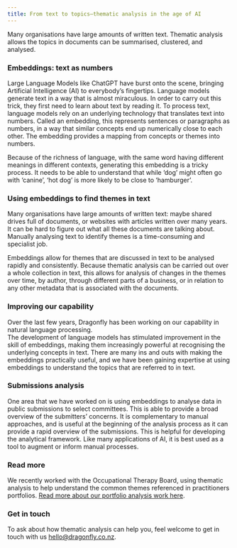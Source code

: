 ```yaml
---
title: From text to topics—thematic analysis in the age of AI
---
```


Many organisations have large amounts of written text. Thematic analysis allows
the topics in documents can be summarised, clustered, and analysed.

<!--more-->

### Embeddings: text as numbers

Large Language Models like ChatGPT have burst onto the scene, bringing
Artificial Intelligence (AI) to everybody’s fingertips. Language models generate text in a
way that is almost miraculous. In order to carry out this trick, they first
need to learn about text by reading it. To process text, language models rely on an
underlying technology that translates text into numbers. Called an
embedding, this represents sentences or paragraphs as numbers, in a way
that similar concepts end up numerically close to each other. The
embedding provides a mapping from concepts or themes into numbers.  

Because of
the richness of language, with the same word having different meanings in
different contexts, generating this embedding is a tricky process. It
needs to be able to understand that while ‘dog’ might often go with ‘canine’,
‘hot dog’ is more likely to be close to ‘hamburger’.

### Using embeddings to find themes in text

Many organisations have large amounts of written text: maybe shared drives full
of documents, or websites with articles written over many years. It can be hard
to figure out what all these documents are talking about. 
Manually analysing text to
identify themes is a time-consuming and specialist job. 

Embeddings
allow for themes that are discussed in text to be analysed rapidly and consistently.
Because thematic analysis can be carried out over a whole
collection in text, this allows for analysis of changes in the themes over
time, by author, through different parts of a business, or in relation to any
other metadata that is associated with the documents. 

### Improving our capability

Over the last few years, Dragonfly has been working on our capability in 
natural language processing.  
The development of language models has stimulated improvement in the skill of
embeddings, making them increasingly powerful at recognising the
underlying concepts in text. There are many ins and outs with making the embeddings
practically useful, and we have been gaining expertise at using embeddings to
understand the topics that are referred to in text. 

### Submissions analysis

One area that we have worked on is using
embeddings to analyse data in public submissions to select committees. This is
able to provide a broad overview of the submitters’ concerns. It is
complementary to manual approaches, and is useful at the beginning of the
analysis process as it can provide a rapid overview of the submissions. This is
helpful for developing the analytical framework. Like many applications of AI,
it is best used as a tool to augment or inform manual processes. 

### Read more

We recently worked with the Occupational Therapy Board, using thematic analysis
to help understand the common themes referenced in practitioners portfolios.
[Read more about our portfolio analysis work here](https://www.dragonfly.co.nz/work/thematic-analysis-case-study.html).



### Get in touch

To ask about how thematic analysis can help you, feel welcome to get in touch with us [hello@dragonfly.co.nz](mailto:hello@dragonfly.co.nz).

